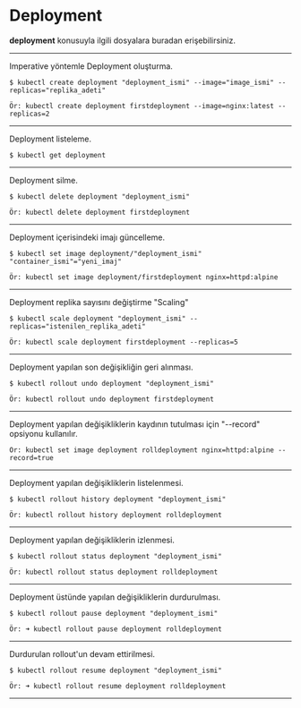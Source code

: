 # Deployment
**deployment** konusuyla ilgili dosyalara buradan erişebilirsiniz.
***
Imperative yöntemle Deployment oluşturma.

```
$ kubectl create deployment "deployment_ismi" --image="image_ismi" --replicas="replika_adeti"

Ör: kubectl create deployment firstdeployment --image=nginx:latest --replicas=2
```
***
Deployment listeleme.

```
$ kubectl get deployment
```
***
Deployment silme.

```
$ kubectl delete deployment "deployment_ismi"

Ör: kubectl delete deployment firstdeployment
```
***
Deployment içerisindeki imajı güncelleme.

```
$ kubectl set image deployment/"deployment_ismi" "container_ismi"="yeni_imaj"  

Ör: kubectl set image deployment/firstdeployment nginx=httpd:alpine
```
***
Deployment replika sayısını değiştirme "Scaling"

```
$ kubectl scale deployment "deployment_ismi" --replicas="istenilen_replika_adeti"

Ör: kubectl scale deployment firstdeployment --replicas=5
```
***
Deployment yapılan son değişikliğin geri alınması.

```
$ kubectl rollout undo deployment "deployment_ismi"

Ör: kubectl rollout undo deployment firstdeployment
```
***
Deployment yapılan değişikliklerin kaydının tutulması için "--record" opsiyonu kullanılır. 

```
Ör: kubectl set image deployment rolldeployment nginx=httpd:alpine --record=true 
```
***
Deployment yapılan değişikliklerin listelenmesi.

```
$ kubectl rollout history deployment "deployment_ismi"

Ör: kubectl rollout history deployment rolldeployment
```
***
Deployment yapılan değişikliklerin izlenmesi.

```
$ kubectl rollout status deployment "deployment_ismi"

Ör: kubectl rollout status deployment rolldeployment 
```
***
Deployment üstünde yapılan değişikliklerin durdurulması.

```
$ kubectl rollout pause deployment "deployment_ismi"

Ör: ➜ kubectl rollout pause deployment rolldeployment
```
***
Durdurulan rollout'un devam ettirilmesi. 

```
$ kubectl rollout resume deployment "deployment_ismi"

Ör: ➜ kubectl rollout resume deployment rolldeployment
```
***
